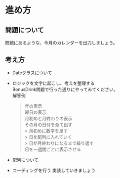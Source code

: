 # 進め方

## 問題について
問題にあるような、今月のカレンダーを出力しましょう。

## 考え方
- Dateクラスについて

- ロジックを文字に起こし、考えを整理する<br>
  BonusDrink問題で行った通りにやってみてください。<br>
  解答例<br>
    > 年の表示<br>
    > 曜日の表示<br>
    > 月初めと月終わりの表示<br>
    > その月の日付を全て出す<br>
      > 月初めに数字を足す<br>
      > 日を配列に入れていく<br>
      > 日が月終わりになるまで繰り返す<br>
    > 日を一週間ごとに表示させる

- 配列について

- コーディングを行う
実装していきましょう<br>
